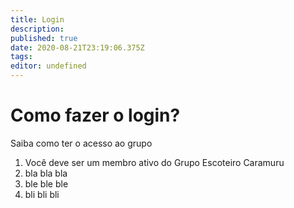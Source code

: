 ```yaml
---
title: Login
description: 
published: true
date: 2020-08-21T23:19:06.375Z
tags: 
editor: undefined
---
```


# Como fazer o login?
Saiba como ter o acesso ao grupo

1. Você deve ser um membro ativo do Grupo Escoteiro Caramuru
2. bla bla bla
3. ble ble ble
4. bli bli bli